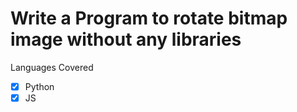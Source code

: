# Write a Program to rotate bitmap image without any libraries

Languages Covered

- [x] Python
- [x] JS